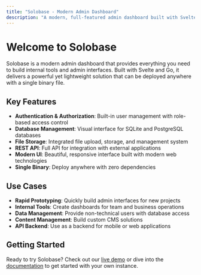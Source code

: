```yaml
---
title: "Solobase - Modern Admin Dashboard"
description: "A modern, full-featured admin dashboard built with Svelte and Go. Get authentication, database management, and storage in a single binary."
---
```


# Welcome to Solobase

Solobase is a modern admin dashboard that provides everything you need to build internal tools and admin interfaces. Built with Svelte and Go, it delivers a powerful yet lightweight solution that can be deployed anywhere with a single binary file.

## Key Features

- **Authentication & Authorization**: Built-in user management with role-based access control
- **Database Management**: Visual interface for SQLite and PostgreSQL databases
- **File Storage**: Integrated file upload, storage, and management system
- **REST API**: Full API for integration with external applications
- **Modern UI**: Beautiful, responsive interface built with modern web technologies
- **Single Binary**: Deploy anywhere with zero dependencies

## Use Cases

- **Rapid Prototyping**: Quickly build admin interfaces for new projects
- **Internal Tools**: Create dashboards for team and business operations
- **Data Management**: Provide non-technical users with database access
- **Content Management**: Build custom CMS solutions
- **API Backend**: Use as a backend for mobile or web applications

## Getting Started

Ready to try Solobase? Check out our [live demo](/demo/) or dive into the [documentation](/docs/) to get started with your own instance.